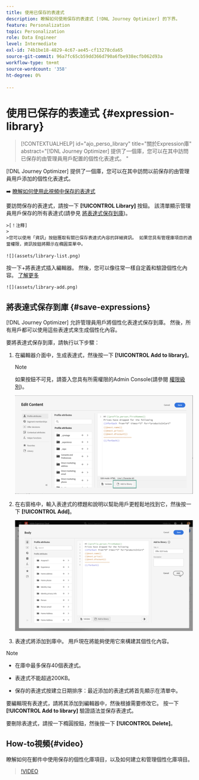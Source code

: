 ```yaml
---
title: 使用已保存的表達式
description: 瞭解如何使用保存的表達式 [!DNL Journey Optimizer] 的下界。
feature: Personalization
topic: Personalization
role: Data Engineer
level: Intermediate
exl-id: 74b1be18-4829-4c67-ae45-cf13278cda65
source-git-commit: 96a7fc65cb59dd366d790a6fbe938ecfb062d93a
workflow-type: tm+mt
source-wordcount: '358'
ht-degree: 0%

---
```


# 使用已保存的表達式 {#expression-library}

>[!CONTEXTUALHELP]
>id="ajo_perso_library"
>title="關於Expression庫"
>abstract="[!DNL Journey Optimizer] 提供了一個庫，您可以在其中訪問已保存的由管理員用戶配置的個性化表達式。 "

[!DNL Journey Optimizer] 提供了一個庫，您可以在其中訪問以前保存的由管理員用戶添加的個性化表達式。

➡️ [瞭解如何使用此視頻中保存的表達式](#video-preview)

要訪問保存的表達式，請按一下 **[!UICONTROL Library]** 按鈕。 該清單顯示管理員用戶保存的所有表達式(請參見 [將表達式保存到庫](#save-expressions))。

    >[！注釋]
    >
    >您可以使用「資訊」按鈕獲取有關已保存表達式內容的詳細資訊。 如果您具有管理庫項目的適當權限，資訊按鈕將顯示在橢圓菜單中。
    
    ![](assets/library-list.png)

按一下+將表達式插入編輯器。 然後，您可以像往常一樣自定義和驗證個性化內容。 [了解更多](../personalization/personalization-build-expressions.md)

    ![](assets/library-add.png)

## 將表達式保存到庫 {#save-expressions}

[!DNL Journey Optimizer] 允許管理員用戶將個性化表達式保存到庫。 然後，所有用戶都可以使用這些表達式來生成個性化內容。

要將表達式保存到庫，請執行以下步驟：

1. 在編輯器介面中，生成表達式，然後按一下 **[!UICONTROL Add to library]**。

   >[!NOTE]
   >
   >如果按鈕不可見，請簽入您具有所需權限的Admin Console(請參閱 [權限級別](../administration/high-low-permissions.md))。

   ![](assets/library-save.png)

1. 在右窗格中，輸入表達式的標題和說明以幫助用戶更輕鬆地找到它，然後按一下 **[!UICONTROL Add]**。

   ![](assets/add-expression.png)

1. 表達式將添加到庫中。 用戶現在將能夠使用它來構建其個性化內容。


>[!NOTE]
>
>* 在庫中最多保存40個表達式。
>
>* 表達式不能超過200KB。
>
>* 保存的表達式按建立日期排序：最近添加的表達式將首先顯示在清單中。



要編輯現有表達式，請將其添加到編輯器中，然後根據需要修改它。 按一下 **[!UICONTROL Add to library]** 驗證語法並保存表達式。

要刪除表達式，請按一下橢圓按鈕，然後按一下 **[!UICONTROL Delete]**。

## How-to視頻{#video}

瞭解如何在郵件中使用保存的個性化庫項目，以及如何建立和管理個性化庫項目。

>[!VIDEO](https://video.tv.adobe.com/v/340941?quality=12)

